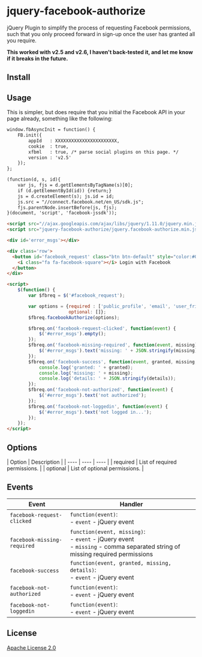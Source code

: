 # jquery-facebook-authorize
jQuery Plugin to simplify the process of requesting Facebook permissions, such that you only proceed forward in sign-up  once the user has granted all you require.

**This worked with v2.5 and v2.6, I haven't back-tested it, and let me know if it breaks in the future.**

Install
-------

Usage
-----

This is simpler, but does require that you initial the Facebook API in your page already, something like the following:

```html
window.fbAsyncInit = function() {
    FB.init({
        appId   : XXXXXXXXXXXXXXXXXXXXXXX,
        cookie  : true,
        xfbml   : true, /* parse social plugins on this page. */
        version : 'v2.5'
    });
};

(function(d, s, id){
    var js, fjs = d.getElementsByTagName(s)[0];
    if (d.getElementById(id)) {return;}
    js = d.createElement(s); js.id = id;
    js.src = "//connect.facebook.net/en_US/sdk.js";
    fjs.parentNode.insertBefore(js, fjs);
}(document, 'script', 'facebook-jssdk'));

<script src="//ajax.googleapis.com/ajax/libs/jquery/1.11.0/jquery.min.js"></script>
<script src="jquery-facebook-authorize/jquery.facebook-authorize.min.js"></script>

<div id='error_msgs'></div>

<div class='row'>
  <button id='facebook_request' class="btn btn-default" style="color:#0b62a4;">
    <i class="fa fa-facebook-square"></i> Login with Facebook
  </button>
</div>

<script>
    $(function() {
        var $fbreq = $('#facebook_request');

        var options = {required : ['public_profile', 'email', 'user_friends', 'publish_actions'],
                       optional: []};
        $fbreq.facebookAuthorize(options);

        $fbreq.on('facebook-request-clicked', function(event) {
            $('#error_msgs').empty();
        });
        $fbreq.on('facebook-missing-required', function(event, missing) {
            $('#error_msgs').text('missing: ' + JSON.stringify(missing));
        });
        $fbreq.on('facebook-success', function(event, granted, missing, details) {
            console.log('granted: ' + granted);
            console.log('missing: ' + missing);
            console.log('details: ' + JSON.stringify(details));
        });
        $fbreq.on('facebook-not-authorized', function(event) {
            $('#error_msgs').text('not authorized');
        });
        $fbreq.on('facebook-not-loggedin', function(event) {
            $('#error_msgs').text('not logged in...');
        });
    });
</script>
```

Options
-------

| Option  | Description |
| ---- | ---- | ---- |
| required | List of required permissions. |
| optional | List of optional permissions. |

Events
------

| Event | Handler |
| ---- | ---- |
| `facebook-request-clicked` | `function(event)`: <br>- `event` - jQuery event |
| `facebook-missing-required` | `function(event, missing)`: <br>- `event` - jQuery event <br>- `missing` - comma separated string of missing required permissions |
| `facebook-success` | `function(event, granted, missing, details)`: <br>- `event` - jQuery event |
| `facebook-not-authorized` | `function(event)`: <br>- `event` - jQuery event |
| `facebook-not-loggedin` | `function(event)`: <br>- `event` - jQuery event |

License
-------
[Apache License 2.0](http://www.apache.org/licenses/LICENSE-2.0)
